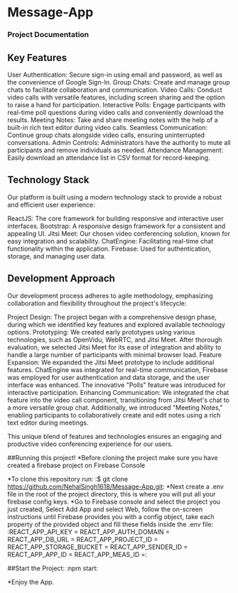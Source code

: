 # Message-App

### Project Documentation

## Key Features

User Authentication: Secure sign-in using email and password, as well as the convenience of Google Sign-In.
Group Chats: Create and manage group chats to facilitate collaboration and communication.
Video Calls: Conduct video calls with versatile features, including screen sharing and the option to raise a hand for participation.
Interactive Polls: Engage participants with real-time poll questions during video calls and conveniently download the results.
Meeting Notes: Take and share meeting notes with the help of a built-in rich text editor during video calls.
Seamless Communication: Continue group chats alongside video calls, ensuring uninterrupted conversations.
Admin Controls: Administrators have the authority to mute all participants and remove individuals as needed.
Attendance Management: Easily download an attendance list in CSV format for record-keeping.

## Technology Stack

Our platform is built using a modern technology stack to provide a robust and efficient user experience:

ReactJS: The core framework for building responsive and interactive user interfaces.
Bootstrap: A responsive design framework for a consistent and appealing UI.
Jitsi Meet: Our chosen video conferencing solution, known for easy integration and scalability.
ChatEngine: Facilitating real-time chat functionality within the application.
Firebase: Used for authentication, storage, and managing user data.

## Development Approach

Our development process adheres to agile methodology, emphasizing collaboration and flexibility throughout the project's lifecycle:

Project Design: The project began with a comprehensive design phase, during which we identified key features and explored available technology options.
Prototyping: We created early prototypes using various technologies, such as OpenVidu, WebRTC, and Jitsi Meet. After thorough evaluation, we selected Jitsi Meet for its ease of integration and ability to handle a large number of participants with minimal browser load.
Feature Expansion: We expanded the Jitsi Meet prototype to include additional features. ChatEngine was integrated for real-time communication, Firebase was employed for user authentication and data storage, and the user interface was enhanced. The innovative "Polls" feature was introduced for interactive participation.
Enhancing Communication: We integrated the chat feature into the video call component, transitioning from Jitsi Meet's chat to a more versatile group chat. Additionally, we introduced "Meeting Notes," enabling participants to collaboratively create and edit notes using a rich text editor during meetings.

This unique blend of features and technologies ensures an engaging and productive video conferencing experience for our users.

##Running this project!
*Before cloning the project make sure you have created a firebase project on Firebase Console

*To clone this repository run:
:$ git clone https://github.com/NehalSingh1618/Message-App.git:
*Next create a .env file in the root of the project directory, this is where you will put all your firebase config keys.
*Go to Firebase console and select the project you just created, Select Add App and select Web, follow the on-screen instructions until Firebase provides you with a config object, take each property of the provided object and fill these fields inside the .env file:
:REACT_APP_API_KEY =
REACT_APP_AUTH_DOMAIN =
REACT_APP_DB_URL =
REACT_APP_PROJECT_ID =
REACT_APP_STORAGE_BUCKET =
REACT_APP_SENDER_ID =
REACT_APP_APP_ID =
REACT_APP_MEAS_ID =:

##Start the Project:
:npm start:

*Enjoy the App.
